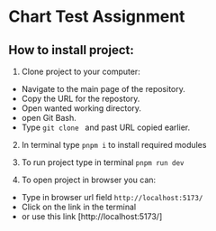 # Chart Test Assignment

## How to install project:

1. Clone project to your computer:
- Navigate to the main page of the repository.
- Copy the URL for the repostory.
- Open wanted working directory.
- open Git Bash.
- Type `git clone ` and past URL copied earlier.

2. In terminal type `pnpm i` to install required modules

3. To run project type in terminal `pnpm run dev`

4. To open project in browser you can:
- Type in browser url field `http://localhost:5173/`
- Click on the link in the terminal
- or use this link [http://localhost:5173/]

```js

```
